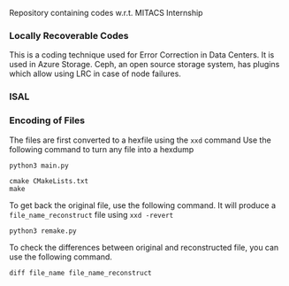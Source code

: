 Repository containing codes w.r.t. MITACS Internship

### Locally Recoverable Codes
This is a coding technique used for Error Correction in Data Centers. It is used in Azure Storage. Ceph, an open source storage system, has plugins which allow using LRC in case of node failures.

### ISAL

### Encoding of Files
The files are first converted to a hexfile using the ```xxd``` command
Use the following command to turn any file into a hexdump
```
python3 main.py
```

```
cmake CMakeLists.txt
make
```

To get back the original file, use the following command. It will produce a ```file_name_reconstruct``` file using ```xxd -revert```
```
python3 remake.py
```

To check the differences between original and reconstructed file, you can use the following command.
```
diff file_name file_name_reconstruct
```

